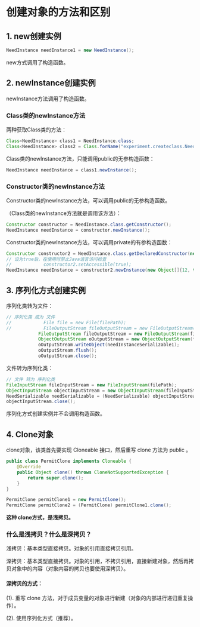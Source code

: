 # 创建对象的方法和区别

## 1. new创建实例

```java
NeedInstance needInstance1 = new NeedInstance();
```

new方式调用了构造函数。



## 2. newInstance创建实例

newInstance方法调用了构造函数。

### Class类的newInstance方法

两种获取Class类的方法：

```java
Class<NeedInstance> class1 = NeedInstance.class;
Class<NeedInstance> class2 = Class.forName("experiment.createclass.NeedInstance");
```

Class类的newInstance方法，只能调用public的无参构造函数：

```java
NeedInstance needInstance = class1.newInstance();
```

### Constructor类的newInstance方法

Constructor类的newInstance方法，可以调用public的无参构造函数。

（Class类的newInstance方法就是调用该方法）：

```java
Constructor constructor = NeedInstance.class.getConstructor();
NeedInstance needInstance = constructor.newInstance();
```

Constructor类的newInstance方法，可以调用private的有参构造函数：

```java
Constructor constructor2 = NeedInstance.class.getDeclaredConstructor(new Class[]{int.class, boolean.class, String.class});
// 设为true后，在使用时禁止Java语言访问检查
//            constructor2.setAccessible(true);
NeedInstance needInstance = constructor2.newInstance(new Object[]{12, true, "String变量"});
```



## 3. 序列化方式创建实例

序列化类转为文件：

```java
// 序列化类 成为 文件
//            File file = new File(filePath);
//            FileOutputStream fileOutputStream = new FileOutputStream(file);
            FileOutputStream fileOutputStream = new FileOutputStream(filePath);
            ObjectOutputStream oOutputStream = new ObjectOutputStream(fileOutputStream);
            oOutputStream.writeObject(needInstanceSerializable1);
            oOutputStream.flush();
            oOutputStream.close();
```

文件转为序列化类：

```java
// 文件 转为 序列化类
FileInputStream fileInputStream = new FileInputStream(filePath);
ObjectInputStream objectInputStream = new ObjectInputStream(fileInputStream);
NeedSerializable needSerializable = (NeedSerializable) objectInputStream.readObject();
objectInputStream.close();
```

序列化方式创建实例并不会调用构造函数。



## 4. Clone对象

clone对象，该类首先要实现 Cloneable 接口，然后重写 clone 方法为 public 。

```java
public class PermitClone implements Cloneable {
    @Override
    public Object clone() throws CloneNotSupportedException {
        return super.clone();
    }
}

PermitClone permitClone1 = new PermitClone();
PermitClone permitClone2 = (PermitClone) permitClone1.clone();
```

**这种 clone方式，是浅拷贝。**



### 什么是浅拷贝？什么是深拷贝？

浅拷贝：基本类型直接拷贝。对象的引用直接拷贝引用。

深拷贝：基本类型直接拷贝。对象的引用，不拷贝引用，直接新建对象，然后再拷贝对象中的内容（对象内容的拷贝也要使用深拷贝）。



#### 深拷贝的方式：

(1). 重写 clone 方法，对于成员变量的对象进行新建（对象的内部进行递归重复操作）。

(2). 使用序列化方式（推荐）。

